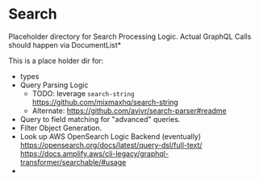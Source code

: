 Search
======

Placeholder directory for Search Processing Logic.
Actual GraphQL Calls should happen via DocumentList*

This is a place holder dir for:
  * types
  * Query Parsing Logic
    * TODO: leverage `search-string`  
      https://github.com/mixmaxhq/search-string
    * Alternate: https://github.com/avivr/search-parser#readme
  * Query to field matching for "advanced" queries.
  * Filter Object Generation.
  * Look up AWS OpenSearch Logic Backend (eventually)  
    https://opensearch.org/docs/latest/query-dsl/full-text/  
    https://docs.amplify.aws/cli-legacy/graphql-transformer/searchable/#usage
  * 